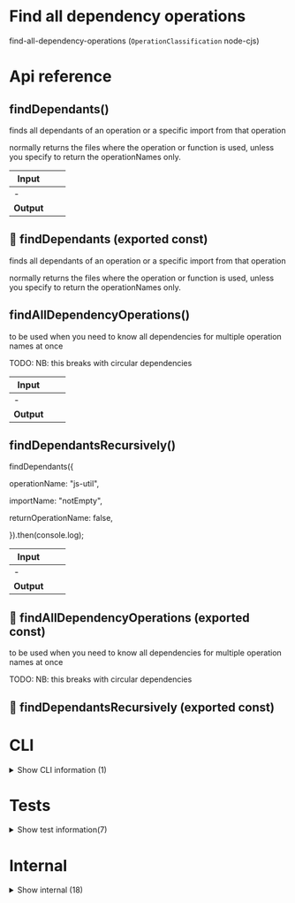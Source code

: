 # Find all dependency operations

find-all-dependency-operations (`OperationClassification` node-cjs)



# Api reference

## findDependants()

finds all dependants of an operation or a specific import from that operation

normally returns the files where the operation or function is used, unless you specify to return the operationNames only.


| Input      |    |    |
| ---------- | -- | -- |
| - | | |
| **Output** |    |    |



## 📄 findDependants (exported const)

finds all dependants of an operation or a specific import from that operation

normally returns the files where the operation or function is used, unless you specify to return the operationNames only.


## findAllDependencyOperations()

to be used when you need to know all dependencies for multiple operation names at once

TODO: NB: this breaks with circular dependencies


| Input      |    |    |
| ---------- | -- | -- |
| - | | |
| **Output** |    |    |



## findDependantsRecursively()

findDependants({

operationName: "js-util",

importName: "notEmpty",

returnOperationName: false,

}).then(console.log);


| Input      |    |    |
| ---------- | -- | -- |
| - | | |
| **Output** |    |    |



## 📄 findAllDependencyOperations (exported const)

to be used when you need to know all dependencies for multiple operation names at once

TODO: NB: this breaks with circular dependencies


## 📄 findDependantsRecursively (exported const)

# CLI

<details><summary>Show CLI information (1)</summary>
    
  # 📄 [operationName] (unexported const)


  </details>

# Tests

<details><summary>Show test information(7)</summary>
    
  # findDependantsRecursivelyTest()




| Input      |    |    |
| ---------- | -- | -- |
| - | | |
| **Output** |    |    |



## test2()

| Input      |    |    |
| ---------- | -- | -- |
| - | | |
| **Output** |    |    |



## test()

| Input      |    |    |
| ---------- | -- | -- |
| - | | |
| **Output** |    |    |



## 📄 findDependantsRecursivelyTest (unexported const)

## 📄 test2 (unexported const)

## 📄 test (unexported const)

## 📄 test2 (unexported const)

  </details>

# Internal

<details><summary>Show internal (18)</summary>
    
  # findDependenciesRecursively()

finds all dependencies of an operation name


| Input      |    |    |
| ---------- | -- | -- |
| - | | |
| **Output** |    |    |



## findMonorepoExports()

| Input      |    |    |
| ---------- | -- | -- |
| allExports | `TsExport`[] |  |,| operationName | string |  |
| **Output** | string[]   |    |



## findMonorepoImports()

finds all unique imports in an operation name


| Input      |    |    |
| ---------- | -- | -- |
| allImports | `TsImport`[] |  |,| operationName | string |  |
| **Output** |    |    |



## findMonorepoModules()

finds all dependencies of an operation name


| Input      |    |    |
| ---------- | -- | -- |
| - | | |
| **Output** |    |    |



## getDependencyObject()

findAllDependencyOperations(["fs-orm"]).then(console.log);

how do I get a format like this?

const x = {

"fs-orm": ["js-util"],

"js-util": [],

}


| Input      |    |    |
| ---------- | -- | -- |
| - | | |
| **Output** |    |    |



## getDependencyTree()

| Input      |    |    |
| ---------- | -- | -- |
| allImports | `TsImport`[] |  |,| allExports | `TsExport`[] |  |,| operationName | string |  |,| usedImports | string[] |  |,| alreadySearched (optional) | string[] |  |
| **Output** |    |    |



## getOldDependencyTree()

| Input      |    |    |
| ---------- | -- | -- |
| operationNames | string[] |  |,| stack | string[] |  |
| **Output** |    |    |



## getOperationDependencyReasons()

| Input      |    |    |
| ---------- | -- | -- |
| - | | |
| **Output** |    |    |



## 🔹 DependencyTree

## 🔹 DependencyTreeChildObject

Gives a clear overview of why an operation requires every dependency





Properties: 

 | Name | Type | Description |
|---|---|---|
| operationName  | string |  |
| dependencyCount  | number |  |
| usedExports  | array |  |
| usedExportsCount  | number |  |
| cumulativeExportsCount  | number |  |
| cumulativeUsedExportsCount  | number |  |
| allExportsCount  | number |  |
| children (optional) | array |  |



## 📄 findDependenciesRecursively (exported const)

finds all dependencies of an operation name


## 📄 findMonorepoExports (exported const)

## 📄 findMonorepoImports (exported const)

finds all unique imports in an operation name


## 📄 findMonorepoModules (exported const)

finds all dependencies of an operation name


## 📄 getDependencyObject (exported const)

## 📄 getDependencyTree (exported const)

## 📄 getOldDependencyTree (exported const)

## 📄 getOperationDependencyReasons (exported const)

  </details>

